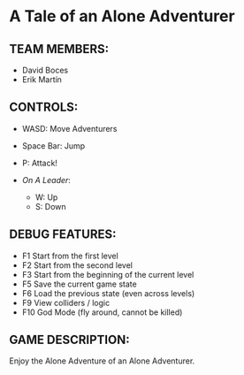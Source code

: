 # A Tale of an Alone Adventurer

## TEAM MEMBERS:

  * David Boces 
  * Erik Martín
 
## CONTROLS:

  * WASD: Move Adventurers
  * Space Bar: Jump
  * P: Attack!
  
  * _On A Leader_:
	* W: Up
	* S: Down
  
## DEBUG FEATURES:

  * F1 Start from the first level
  * F2 Start from the second level
  * F3 Start from the beginning of the current level
  * F5 Save the current game state
  * F6 Load the previous state (even across levels)
  * F9 View colliders / logic
  * F10 God Mode (fly around, cannot be killed)
  
## GAME DESCRIPTION:
  
  Enjoy the Alone Adventure of an Alone Adventurer.
